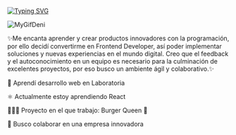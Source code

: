 <a href="https://git.io/typing-svg"><img src="https://readme-typing-svg.demolab.com?font=Fira+Code&size=30&pause=1000&color=F733E9&background=23E7FF00&center=verdadero&vCenter=falso&width=435&lines=Hola+%F0%9F%91%8B+Soy+Denis" alt="Typing SVG" /></a>

![MyGifDeni](https://user-images.githubusercontent.com/104202005/199548058-b26bc727-27d5-45e6-8538-e840d95aa88a.gif)


✨Me encanta aprender y crear productos innovadores con la programación, por ello decidí convertirme en Frontend Developer, así poder implementar soluciones y nuevas experiencias en el mundo digital.
Creo que el feedback y el autoconocimiento en un equipo es necesario para la culminación de excelentes proyectos, por eso busco un ambiente ágil y colaborativo.✨ 


💛 Aprendí desarrollo web en Laboratoria

⚛️ Actualmente estoy aprendiendo React

👩🏻‍💻  Proyecto en el que trabajo: Burger Queen 🌱

👯 Busco colaborar en una empresa innovadora




